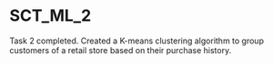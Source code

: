 # SCT_ML_2
Task 2 completed. Created a K-means clustering algorithm to group customers of a retail store based on their purchase history.
